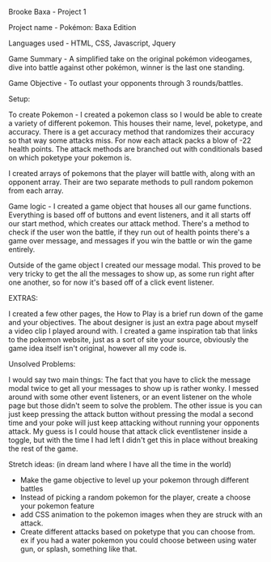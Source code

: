 Brooke Baxa - Project 1

Project name - Pokémon: Baxa Edition

Languages used - HTML, CSS, Javascript, Jquery

Game Summary - A simplified take on the original pokémon videogames, dive into battle against other pokémon, winner is the last one standing.

Game Objective - To outlast your opponents through 3 rounds/battles.

Setup:

To create Pokemon - I created a pokemon class so I would be able to create a variety of different pokemon. This houses their name, level, poketype, and accuracy. There is a get accuracy method that randomizes their accuracy so that way some attacks miss. For now each attack packs a blow of -22 health points. The attack methods are branched out with conditionals based on which poketype your pokemon is.

I created arrays of pokemons that the player will battle with, along with an opponent array. Their are two separate methods to pull random pokemon from each array.

Game logic - I created a game object that houses all our game functions. Everything is based off of buttons and event listeners, and it all starts off our start method, which creates our attack method. There's a method to check if the user won the battle, if they run out of health points there's a game over message, and messages if you win the battle or win the game entirely.

Outside of the game object I created our message modal. This proved to be very tricky to get the all the messages to show up, as some run right after one another, so for now it's based off of a click event listener.

EXTRAS:

I created a few other pages, the How to Play is a brief run down of the game and your objectives. The about designer is just an extra page about myself a video clip I played around with. I created a game inspiration tab that links to the pokemon website, just as a sort of site your source, obviously the game idea itself isn't original, however all my code is.

Unsolved Problems:

I would say two main things: The fact that you have to click the message modal twice to get all your messages to show up is rather wonky. I messed around with some other event listeners, or an event listener on the whole page but those didn't seem to solve the problem. The other issue is you can just keep pressing the attack button without pressing the modal a second time and your poke will just keep attacking without running your opponents attack. My guess is I could house that attack click eventlistener inside a toggle, but with the time I had left I didn't get this in place without breaking the rest of the game.

Stretch ideas: (in dream land where I have all the time in the world)

- Make the game objective to level up your pokemon through different battles
- Instead of picking a random pokemon for the player, create a choose your pokemon feature
- add CSS animation to the pokemon images when they are struck with an attack.
- Create different attacks based on poketype that you can choose from. ex if you had a water pokemon you could choose between using water gun, or splash, something like that.
